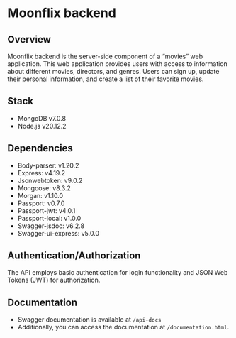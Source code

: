 # Moonflix backend
## Overview
Moonflix backend is the server-side component of a “movies” web application. This web application provides users with access to information about different movies, directors, and genres. Users can sign up, update their personal information, and create a list of their favorite movies.

## Stack
- MongoDB v7.0.8
- Node.js v20.12.2

## Dependencies
- Body-parser: v1.20.2
- Express: v4.19.2
- Jsonwebtoken: v9.0.2
- Mongoose: v8.3.2
- Morgan: v1.10.0
- Passport: v0.7.0
- Passport-jwt: v4.0.1
- Passport-local: v1.0.0
- Swagger-jsdoc: v6.2.8
- Swagger-ui-express: v5.0.0

## Authentication/Authorization
The API employs basic authentication for login functionality and JSON Web Tokens (JWT) for authorization.

## Documentation
- Swagger documentation is available at `/api-docs`
- Additionally, you can access the documentation at `/documentation.html`.
